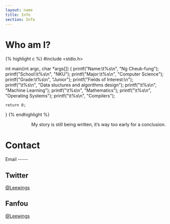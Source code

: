 ```yaml
---
layout: name
title: Info
section: Info
---
```


Who am I?
=========
{% highlight c %}
#include <stdio.h>

int main(int argc, char *args[])
{
    printf("Name:\t%s\n",       "Ng Cheuk-fung");
    printf("School:\t%s\n",     "NKU");
    printf("Major:\t%s\n",      "Computer Science");
    printf("Grade:\t%s\n",      "Junior");
    printf("Fields of Interest:\n");
    printf("\t%s\n",            "Data stuctures and algorithms design");
    printf("\t%s\n",            "Machine Learning");
    printf("\t%s\n",            "Mathematics");
    printf("\t%s\n",            "Operating Systems");
    printf("\t%s\n",            "Compilers");

    return 0;
}
{% endhighlight %}

<p style="text-align:right">My story is still being written, it’s way too early for a conclusion.</p>


Contact
=======
<div class="section" markdown="1">
Email
-----
<osideal@gmail.com>

Twitter
-------
[@Leewings](https://twitter.com/leewings)

Fanfou
------
[@Leewings](http://fanfou.com/凌风行)
</div>
